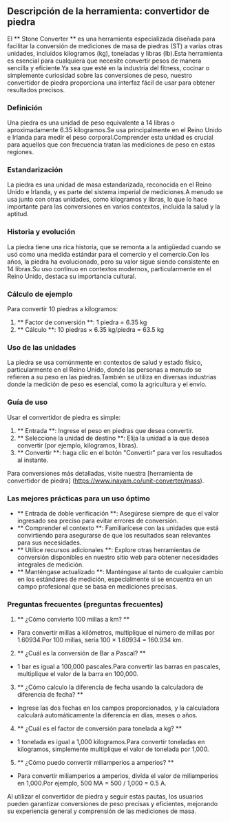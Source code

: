 ## Descripción de la herramienta: convertidor de piedra

El ** Stone Converter ** es una herramienta especializada diseñada para facilitar la conversión de mediciones de masa de piedras (ST) a varias otras unidades, incluidos kilogramos (kg), toneladas y libras (lb).Esta herramienta es esencial para cualquiera que necesite convertir pesos de manera sencilla y eficiente.Ya sea que esté en la industria del fitness, cocinar o simplemente curiosidad sobre las conversiones de peso, nuestro convertidor de piedra proporciona una interfaz fácil de usar para obtener resultados precisos.

### Definición

Una piedra es una unidad de peso equivalente a 14 libras o aproximadamente 6.35 kilogramos.Se usa principalmente en el Reino Unido e Irlanda para medir el peso corporal.Comprender esta unidad es crucial para aquellos que con frecuencia tratan las mediciones de peso en estas regiones.

### Estandarización

La piedra es una unidad de masa estandarizada, reconocida en el Reino Unido e Irlanda, y es parte del sistema imperial de mediciones.A menudo se usa junto con otras unidades, como kilogramos y libras, lo que lo hace importante para las conversiones en varios contextos, incluida la salud y la aptitud.

### Historia y evolución

La piedra tiene una rica historia, que se remonta a la antigüedad cuando se usó como una medida estándar para el comercio y el comercio.Con los años, la piedra ha evolucionado, pero su valor sigue siendo consistente en 14 libras.Su uso continuo en contextos modernos, particularmente en el Reino Unido, destaca su importancia cultural.

### Cálculo de ejemplo

Para convertir 10 piedras a kilogramos:

1. ** Factor de conversión **: 1 piedra = 6.35 kg
2. ** Cálculo **: 10 piedras × 6.35 kg/piedra = 63.5 kg

### Uso de las unidades

La piedra se usa comúnmente en contextos de salud y estado físico, particularmente en el Reino Unido, donde las personas a menudo se refieren a su peso en las piedras.También se utiliza en diversas industrias donde la medición de peso es esencial, como la agricultura y el envío.

### Guía de uso

Usar el convertidor de piedra es simple:

1. ** Entrada **: Ingrese el peso en piedras que desea convertir.
2. ** Seleccione la unidad de destino **: Elija la unidad a la que desea convertir (por ejemplo, kilogramos, libras).
3. ** Convertir **: haga clic en el botón "Convertir" para ver los resultados al instante.

Para conversiones más detalladas, visite nuestra [herramienta de convertidor de piedra] (https://www.inayam.co/unit-converter/mass).

### Las mejores prácticas para un uso óptimo

- ** Entrada de doble verificación **: Asegúrese siempre de que el valor ingresado sea preciso para evitar errores de conversión.
- ** Comprender el contexto **: Familiarícese con las unidades que está convirtiendo para asegurarse de que los resultados sean relevantes para sus necesidades.
- ** Utilice recursos adicionales **: Explore otras herramientas de conversión disponibles en nuestro sitio web para obtener necesidades integrales de medición.
- ** Manténgase actualizado **: Manténgase al tanto de cualquier cambio en los estándares de medición, especialmente si se encuentra en un campo profesional que se basa en mediciones precisas.

### Preguntas frecuentes (preguntas frecuentes)

1. ** ¿Cómo convierto 100 millas a km? **
- Para convertir millas a kilómetros, multiplique el número de millas por 1.60934.Por 100 millas, sería 100 × 1.60934 = 160.934 km.

2. ** ¿Cuál es la conversión de Bar a Pascal? **
- 1 bar es igual a 100,000 pascales.Para convertir las barras en pascales, multiplique el valor de la barra en 100,000.

3. ** ¿Cómo calculo la diferencia de fecha usando la calculadora de diferencia de fecha? **
- Ingrese las dos fechas en los campos proporcionados, y la calculadora calculará automáticamente la diferencia en días, meses o años.

4. ** ¿Cuál es el factor de conversión para tonelada a kg? **
- 1 tonelada es igual a 1,000 kilogramos.Para convertir toneladas en kilogramos, simplemente multiplique el valor de tonelada por 1,000.

5. ** ¿Cómo puedo convertir miliamperios a amperios? **
- Para convertir miliamperios a amperios, divida el valor de miliamperios en 1,000.Por ejemplo, 500 MA = 500 / 1,000 = 0.5 A.

Al utilizar el convertidor de piedra y seguir estas pautas, los usuarios pueden garantizar conversiones de peso precisas y eficientes, mejorando su experiencia general y comprensión de las mediciones de masa.